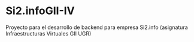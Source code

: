 Si2.infoGII-IV
==============

Proyecto para el desarrollo de backend para empresa Si2.info (asignatura Infraestructuras Virtuales GII UGR)
